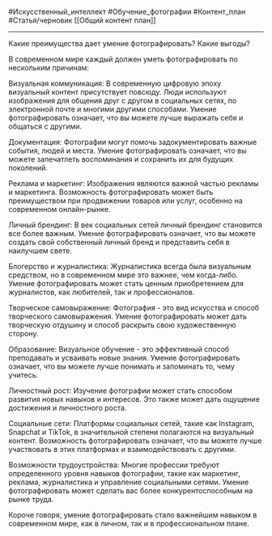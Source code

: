 #Искусственный_интеллект #Обучение_фотографии #Контент_план #Статья/черновик 
[[Общий контент план]]
___________
Какие преимущества дает умение фотографировать? Какие выгоды?

В современном мире каждый должен уметь фотографировать по нескольким причинам:

Визуальная коммуникация: В современную цифровую эпоху визуальный контент присутствует повсюду. Люди используют изображения для общения друг с другом в социальных сетях, по электронной почте и многими другими способами. Умение фотографировать означает, что вы можете лучше выражать себя и общаться с другими.

Документация: Фотографии могут помочь задокументировать важные события, людей и места. Умение фотографировать означает, что вы можете запечатлеть воспоминания и сохранить их для будущих поколений.

Реклама и маркетинг: Изображения являются важной частью рекламы и маркетинга. Возможность фотографировать может быть преимуществом при продвижении товаров или услуг, особенно на современном онлайн-рынке.

Личный брендинг: В век социальных сетей личный брендинг становится все более важным. Умение фотографировать означает, что вы можете создать свой собственный личный бренд и представить себя в наилучшем свете.

Блогерство и журналистика: Журналистика всегда была визуальным средством, но в современном мире это важнее, чем когда-либо. Умение фотографировать может стать ценным приобретением для журналистов, как любителей, так и профессионалов.

Творческое самовыражение: Фотография - это вид искусства и способ творческого самовыражения. Умение фотографировать может дать творческую отдушину и способ раскрыть свою художественную сторону.

Образование: Визуальное обучение - это эффективный способ преподавать и усваивать новые знания. Умение фотографировать означает, что вы можете лучше понимать и запоминать то, чему учитесь.

Личностный рост: Изучение фотографии может стать способом развития новых навыков и интересов. Это также может дать ощущение достижения и личностного роста.

Социальные сети: Платформы социальных сетей, такие как Instagram, Snapchat и TikTok, в значительной степени полагаются на визуальный контент. Возможность фотографировать означает, что вы можете лучше участвовать в этих платформах и взаимодействовать с другими.

Возможности трудоустройства: Многие профессии требуют определенного уровня навыков фотографии, такие как маркетинг, реклама, журналистика и управление социальными сетями. Умение фотографировать может сделать вас более конкурентоспособным на рынке труда.

Короче говоря, умение фотографировать стало важнейшим навыком в современном мире, как в личном, так и в профессиональном плане.